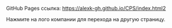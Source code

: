 GitHub Pages ссылка:
https://alexk-gh.github.io/CPS/index.html2

Нажмите на лого компании для перехода на другую страницу.
